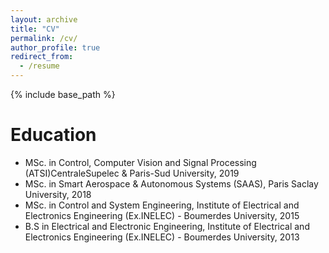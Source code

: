 ```yaml
---
layout: archive
title: "CV"
permalink: /cv/
author_profile: true
redirect_from:
  - /resume
---
```


{% include base_path %}

Education
======

* MSc. in Control, Computer Vision and Signal Processing (ATSI)CentraleSupelec & Paris-Sud University, 2019
* MSc. in Smart Aerospace & Autonomous Systems (SAAS), Paris Saclay University, 2018
* MSc. in Control and System Engineering, Institute of Electrical and Electronics Engineering (Ex.INELEC) - Boumerdes University, 2015
* B.S in Electrical and Electronic Engineering, Institute of Electrical and Electronics Engineering (Ex.INELEC) - Boumerdes University, 2013

<!-- Work experience
======
* Summer 2015: Research Assistant
  * Github University
  * Duties included: Tagging issues
  * Supervisor: Professor Git

* Fall 2015: Research Assistant
  * Github University
  * Duties included: Merging pull requests
  * Supervisor: Professor Hub
  
Skills
======
* Skill 1
* Skill 2
  * Sub-skill 2.1
  * Sub-skill 2.2
  * Sub-skill 2.3
* Skill 3

Publications
======
  <ul>{% for post in site.publications %}
    {% include archive-single-cv.html %}
  {% endfor %}</ul>
  
Talks
======
  <ul>{% for post in site.talks %}
    {% include archive-single-talk-cv.html %}
  {% endfor %}</ul>
  
Teaching
======
  <ul>{% for post in site.teaching %}
    {% include archive-single-cv.html %}
  {% endfor %}</ul>
  
Service and leadership
======
* Currently signed in to 43 different slack teams -->
